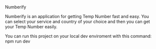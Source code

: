Numberify

Numberify is an application for getting Temp Number fast and easy.
You can select your service and country of your choice and then you can get your Temp Number easily.

You can run this project on your local dev enviroment with this command:
npm run dev
